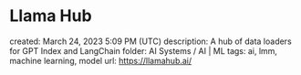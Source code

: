 # Llama Hub

created: March 24, 2023 5:09 PM (UTC)
description: A hub of data loaders for GPT Index and LangChain
folder: AI Systems / AI | ML
tags: ai, lmm, machine learning, model
url: https://llamahub.ai/